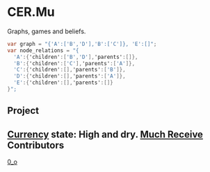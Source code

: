 # CER.Mu
Graphs, games and beliefs.
```c#
var graph = "{'A':['B','D'],'B':['C']}, 'E':[]";
var node_relations = "{
  'A':{'children':['B','D'],'parents':[]},
  'B':{'children':['C'],'parents':['A']},
  'C':{'children':[],'parents':['B']},
  'D':{'children':[],'parents':['A']},
  'E':{'children':[],'parents':[]}
}";
```
Project
-------
[Currency](https://blockchain.info/address/1ji3xBxNoq9pXwkuP7Qx9QvZ7FcAo3YV8) state: High and dry.
[Much Receive](http://dogechain.info/address/D9CHgXh6RdnK9osTkDNzo5opry6sXmsknS)
Contributors
------------
[ 0_o ](https://blockchain.info/address/1FicvdAtV3963ZbvG2kxVZqwngRWgDuC9b)
